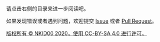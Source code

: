 请点击右侧的目录来进一步阅读吧。

如果发现错误或者遇到问题，欢迎提交 [Issue](https://github.com/NKID00/GuideToKSPModMaking/issues) 或者 [Pull Request](https://github.com/NKID00/GuideToKSPModMaking/pulls)。

[版权所有 © NKID00 2020，使用 CC-BY-SA 4.0 进行许可。](https://github.com/NKID00/GuideToKSPModMaking/wiki/版权和许可证)
